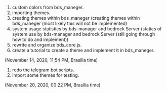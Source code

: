 1. custom colors from bds_maneger.
2. importing themes.
3. creating themes within bds_maneger (creating themes within bds_maneger (most likely this will not be implemented)
4. system usage statistics by bds-manager and bedrock Server (statics of system use by bds-manager and bedrock Server (still going through how to do and implement))
5.  rewrite and organize bds_core.js.
6.  create a tutorial to create a theme and implement it in bds_maneger.


(November 14, 2020, 11:54 PM, Brasilia time)

1. redo the telegram bot scripts.
2. import some themes for testing.

(November 20, 2020, 00:22 PM, Brasília time)
